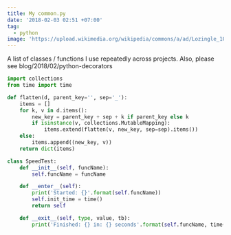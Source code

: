 ```yaml
---
title: My common.py
date: '2018-02-03 02:51 +07:00'
tag:
  - python
image: 'https://upload.wikimedia.org/wikipedia/commons/a/ad/Lozingle_10032014.jpg'
---
```


A list of classes / functions I use repeatedly across projects. Also, please see blog/2018/02/python-decorators

<!-- excerpt_separator -->

```python
import collections
from time import time

def flatten(d, parent_key='', sep='_'):
    items = []
    for k, v in d.items():
        new_key = parent_key + sep + k if parent_key else k
        if isinstance(v, collections.MutableMapping):
            items.extend(flatten(v, new_key, sep=sep).items())
    else:
        items.append((new_key, v))
    return dict(items)

class SpeedTest:
    def __init__(self, funcName):
        self.funcName = funcName

    def __enter__(self):
        print('Started: {}'.format(self.funcName))
        self.init_time = time()
        return self

    def __exit__(self, type, value, tb):
        print('Finished: {} in: {} seconds'.format(self.funcName, time() - self.init_time))
```
